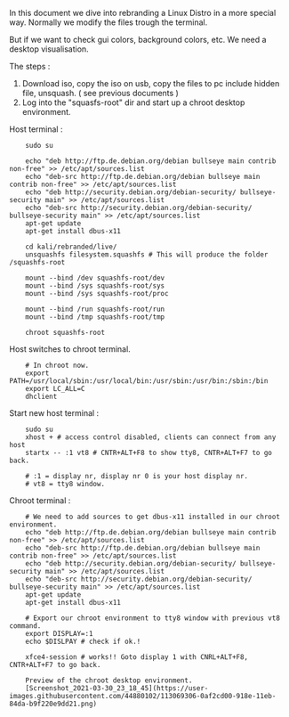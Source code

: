 In this document we dive into rebranding a Linux Distro in a more special way.
Normally we modify the files trough the terminal. 

But if we want to check gui colors, background colors, etc. We need a desktop visualisation.

The steps :

1. Download iso, copy the iso on usb, copy the files to pc include hidden file, unsquash. ( see previous documents )
2. Log into the "squasfs-root" dir and start up a chroot desktop environment.

Host terminal :
        
        sudo su

        echo "deb http://ftp.de.debian.org/debian bullseye main contrib non-free" >> /etc/apt/sources.list
        echo "deb-src http://ftp.de.debian.org/debian bullseye main contrib non-free" >> /etc/apt/sources.list
        echo "deb http://security.debian.org/debian-security/ bullseye-security main" >> /etc/apt/sources.list
        echo "deb-src http://security.debian.org/debian-security/ bullseye-security main" >> /etc/apt/sources.list
        apt-get update
        apt-get install dbus-x11
        
        cd kali/rebranded/live/
        unsquashfs filesystem.squashfs # This will produce the folder /squashfs-root

        mount --bind /dev squashfs-root/dev
        mount --bind /sys squashfs-root/sys
        mount --bind /sys squashfs-root/proc
        
        mount --bind /run squashfs-root/run
        mount --bind /tmp squashfs-root/tmp
        
        chroot squashfs-root

Host switches to chroot terminal.

        # In chroot now.
        export PATH=/usr/local/sbin:/usr/local/bin:/usr/sbin:/usr/bin:/sbin:/bin
        export LC_ALL=C
        dhclient

Start new host terminal :
 
        sudo su
        xhost + # access control disabled, clients can connect from any host
        startx -- :1 vt8 # CNTR+ALT+F8 to show tty8, CNTR+ALT+F7 to go back.
        
        # :1 = display nr, display nr 0 is your host display nr.
        # vt8 = tty8 window.

Chroot terminal :

        # We need to add sources to get dbus-x11 installed in our chroot environment.
        echo "deb http://ftp.de.debian.org/debian bullseye main contrib non-free" >> /etc/apt/sources.list
        echo "deb-src http://ftp.de.debian.org/debian bullseye main contrib non-free" >> /etc/apt/sources.list
        echo "deb http://security.debian.org/debian-security/ bullseye-security main" >> /etc/apt/sources.list
        echo "deb-src http://security.debian.org/debian-security/ bullseye-security main" >> /etc/apt/sources.list
        apt-get update
        apt-get install dbus-x11

        # Export our chroot environment to tty8 window with previous vt8 command.
        export DISPLAY=:1
        echo $DISLPAY # check if ok.!

        xfce4-session # works!! Goto display 1 with CNRL+ALT+F8, CNTR+ALT+F7 to go back.
        
        Preview of the chroot desktop environment.
        [Screenshot_2021-03-30_23_18_45](https://user-images.githubusercontent.com/44880102/113069306-0af2cd00-918e-11eb-84da-b9f220e9dd21.png)
        
        
       
        
        
        
        
 
 
        

        





